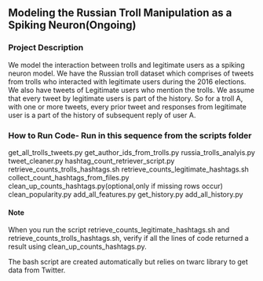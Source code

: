 ## Modeling the Russian Troll Manipulation as a Spiking Neuron(Ongoing)

### Project Description
We model the interaction between trolls and legitimate users as a spiking neuron model. 
We have the Russian troll dataset which comprises of tweets from trolls who interacted with legitimate users during the 2016 elections.
We also have tweets of Legitimate users who mention the trolls. We assume that every tweet by legitimate users is part of the history. So for a troll A,
with one or more tweets, every prior tweet and responses from legitimate user is a part of the history of subsequent reply of user A.

### How to Run Code- Run in this sequence from the scripts folder
get_all_trolls_tweets.py
get_author_ids_from_trolls.py
russia_trolls_analyis.py
tweet_cleaner.py
hashtag_count_retriever_script.py
retrieve_counts_trolls_hashtags.sh 
retrieve_counts_legitimate_hashtags.sh
collect_count_hashtags_from_files.py
clean_up_counts_hashtags.py(optional,only if missing rows occur)
clean_popularity.py
add_all_features.py
get_history.py
add_all_history.py

#### Note
When you run the script retrieve_counts_legitimate_hashtags.sh and
retrieve_counts_trolls_hashtags.sh, verify if all the lines of code returned a result using clean_up_counts_hashtags.py.

The bash script are created automatically but relies on twarc library to get data from Twitter.

